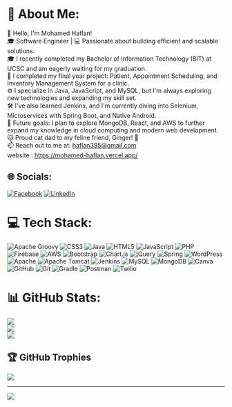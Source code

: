# 💫 About Me:
👋 Hello, I'm Mohamed Haflan!<br>🎓 Software Engineer | 💻 Passionate about building efficient and scalable solutions.<br>🎓 I recently completed my Bachelor of Information Technology (BIT) at UCSC and am eagerly waiting for my graduation.<br>🎉 I completed my final year project: Patient, Appointment Scheduling, and Inventory Management System for a clinic.<br>⚙️ I specialize in Java, JavaScript, and MySQL, but I'm always exploring new technologies and expanding my skill set.<br>🛠️ I've also learned Jenkins, and I'm currently diving into Selenium, Microservices with Spring Boot, and Native Android.<br>🌱 Future goals: I plan to explore MongoDB, React, and AWS to further expand my knowledge in cloud computing and modern web development.<br>🐱 Proud cat dad to my feline friend, Ginger! 🐾<br>📫 Reach out to me at: haflan395@gmail.com <br> website : https://mohamed-haflan.vercel.app/


## 🌐 Socials:
[![Facebook](https://img.shields.io/badge/Facebook-%231877F2.svg?logo=Facebook&logoColor=white)](https://facebook.com/haflannisthar10/) [![LinkedIn](https://img.shields.io/badge/LinkedIn-%230077B5.svg?logo=linkedin&logoColor=white)](https://www.linkedin.com/in/haflan-nisthar/) 
# 💻 Tech Stack:
![Apache Groovy](https://img.shields.io/badge/Apache%20Groovy-4298B8.svg?style=for-the-badge&logo=Apache+Groovy&logoColor=white) ![CSS3](https://img.shields.io/badge/css3-%231572B6.svg?style=for-the-badge&logo=css3&logoColor=white) ![Java](https://img.shields.io/badge/java-%23ED8B00.svg?style=for-the-badge&logo=openjdk&logoColor=white) ![HTML5](https://img.shields.io/badge/html5-%23E34F26.svg?style=for-the-badge&logo=html5&logoColor=white) ![JavaScript](https://img.shields.io/badge/javascript-%23323330.svg?style=for-the-badge&logo=javascript&logoColor=%23F7DF1E) ![PHP](https://img.shields.io/badge/php-%23777BB4.svg?style=for-the-badge&logo=php&logoColor=white) ![Firebase](https://img.shields.io/badge/firebase-%23039BE5.svg?style=for-the-badge&logo=firebase) ![AWS](https://img.shields.io/badge/AWS-%23FF9900.svg?style=for-the-badge&logo=amazon-aws&logoColor=white) ![Bootstrap](https://img.shields.io/badge/bootstrap-%238511FA.svg?style=for-the-badge&logo=bootstrap&logoColor=white) ![Chart.js](https://img.shields.io/badge/chart.js-F5788D.svg?style=for-the-badge&logo=chart.js&logoColor=white) ![jQuery](https://img.shields.io/badge/jquery-%230769AD.svg?style=for-the-badge&logo=jquery&logoColor=white) ![Spring](https://img.shields.io/badge/spring-%236DB33F.svg?style=for-the-badge&logo=spring&logoColor=white) ![WordPress](https://img.shields.io/badge/WordPress-%23117AC9.svg?style=for-the-badge&logo=WordPress&logoColor=white) ![Apache](https://img.shields.io/badge/apache-%23D42029.svg?style=for-the-badge&logo=apache&logoColor=white) ![Apache Tomcat](https://img.shields.io/badge/apache%20tomcat-%23F8DC75.svg?style=for-the-badge&logo=apache-tomcat&logoColor=black) ![Jenkins](https://img.shields.io/badge/jenkins-%232C5263.svg?style=for-the-badge&logo=jenkins&logoColor=white) ![MySQL](https://img.shields.io/badge/mysql-4479A1.svg?style=for-the-badge&logo=mysql&logoColor=white) ![MongoDB](https://img.shields.io/badge/MongoDB-%234ea94b.svg?style=for-the-badge&logo=mongodb&logoColor=white) ![Canva](https://img.shields.io/badge/Canva-%2300C4CC.svg?style=for-the-badge&logo=Canva&logoColor=white) ![GitHub](https://img.shields.io/badge/github-%23121011.svg?style=for-the-badge&logo=github&logoColor=white) ![Git](https://img.shields.io/badge/git-%23F05033.svg?style=for-the-badge&logo=git&logoColor=white) ![Gradle](https://img.shields.io/badge/Gradle-02303A.svg?style=for-the-badge&logo=Gradle&logoColor=white) ![Postman](https://img.shields.io/badge/Postman-FF6C37?style=for-the-badge&logo=postman&logoColor=white) ![Twilio](https://img.shields.io/badge/Twilio-F22F46?style=for-the-badge&logo=Twilio&logoColor=white)
# 📊 GitHub Stats:
![](https://github-readme-stats.vercel.app/api?username=haflannisthar&theme=dark&hide_border=false&include_all_commits=true&count_private=true)<br/>
![](https://github-readme-streak-stats.herokuapp.com/?user=haflannisthar&theme=dark&hide_border=false)<br/>
![](https://github-readme-stats.vercel.app/api/top-langs/?username=haflannisthar&theme=dark&hide_border=false&include_all_commits=true&count_private=true&layout=compact)

## 🏆 GitHub Trophies
![](https://github-profile-trophy.vercel.app/?username=haflannisthar&theme=radical&no-frame=false&no-bg=true&margin-w=4)

---
[![](https://visitcount.itsvg.in/api?id=haflannisthar&icon=0&color=0)](https://visitcount.itsvg.in)

<!-- Proudly created with GPRM ( https://gprm.itsvg.in ) -->
